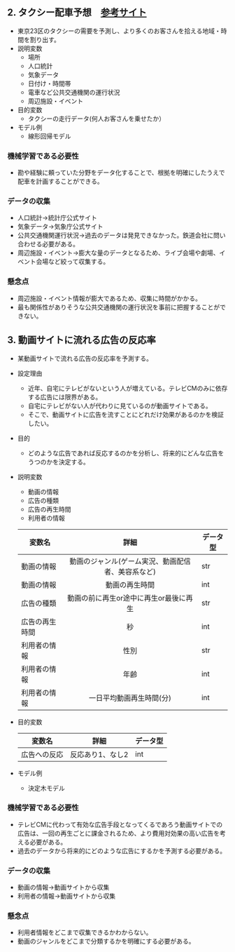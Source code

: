 ## 2. タクシー配車予想　[参考サイト](https://sorabatake.jp/11124/#01)
  - 東京23区のタクシーの需要を予測し、より多くのお客さんを拾える地域・時間を割り出す。
  - 説明変数
    - 場所
    - 人口統計
    - 気象データ
    - 日付け・時間帯
    - 電車など公共交通機関の運行状況
    - 周辺施設・イベント
  - 目的変数
    - タクシーの走行データ(何人お客さんを乗せたか）
  - モデル例
    - 線形回帰モデル
### 機械学習である必要性
  - 勘や経験に頼っていた分野をデータ化することで、根拠を明確にしたうえで配車を計画することができる。
### データの収集
  - 人口統計→統計庁公式サイト
  - 気象データ→気象庁公式サイト
  - 公共交通機関運行状況→過去のデータは発見できなかった。鉄道会社に問い合わせる必要がある。
  - 周辺施設・イベント→膨大な量のデータとなるため、ライブ会場や劇場、イベント会場など絞って収集する。
### 懸念点
  - 周辺施設・イベント情報が膨大であるため、収集に時間がかかる。
  - 最も関係性がありそうな公共交通機関の運行状況を事前に把握することができない。


## 3. 動画サイトに流れる広告の反応率
  - 某動画サイトで流れる広告の反応率を予測する。
  - 設定理由
    - 近年、自宅にテレビがないという人が増えている。テレビCMのみに依存する広告には限界がある。
    - 自宅にテレビがない人が代わりに見ているのが動画サイトである。
    - そこで、動画サイトに広告を流すことにどれだけ効果があるのかを検証したい。
  - 目的
    - どのような広告であれば反応するのかを分析し、将来的にどんな広告をうつのかを決定する。
  - 説明変数
    - 動画の情報
    - 広告の種類
    - 広告の再生時間
    - 利用者の情報
    
    | 変数名 | 詳細 | データ型 |
    |-----|:---:|-----|
    | 動画の情報 | 動画のジャンル(ゲーム実況、動画配信者、美容系など) | str |
    | 動画の情報 | 動画の再生時間 | int |
    | 広告の種類 | 動画の前に再生or途中に再生or最後に再生 | str |
    | 広告の再生時間 | 秒 | int |
    | 利用者の情報 | 性別 | str |
    | 利用者の情報 | 年齢 | int |
    | 利用者の情報 | 一日平均動画再生時間(分) | int |
 
 - 目的変数
 
    | 変数名 | 詳細 | データ型 |
    |-----|:---:|-----|
    | 広告への反応 | 反応あり1、なし2 | int |
    
 - モデル例
   - 決定木モデル

### 機械学習である必要性
  - テレビCMに代わって有効な広告手段となってくるであろう動画サイトでの広告は、一回の再生ごとに課金されるため、より費用対効果の高い広告を考える必要がある。
  - 過去のデータから将来的にどのような広告にするかを予測する必要がある。
  
### データの収集
  - 動画の情報→動画サイトから収集
  - 利用者の情報→動画サイトから収集
  
### 懸念点
  - 利用者情報をどこまで収集できるかわからない。
  - 動画のジャンルをどこまで分類するかを明確にする必要がある。
